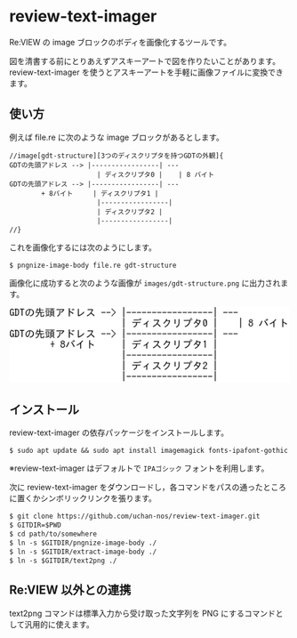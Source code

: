 # review-text-imager

Re:VIEW の image ブロックのボディを画像化するツールです。

図を清書する前にとりあえずアスキーアートで図を作りたいことがあります。
review-text-imager を使うとアスキーアートを手軽に画像ファイルに変換できます。

## 使い方

例えば file.re に次のような image ブロックがあるとします。

    //image[gdt-structure][3つのディスクリプタを持つGDTの外観]{
    GDTの先頭アドレス --> |-----------------| ---
                          | ディスクリプタ0 |    | 8 バイト
    GDTの先頭アドレス --> |-----------------| ---
            + 8バイト     | ディスクリプタ1 |
                          |-----------------|
                          | ディスクリプタ2 |
                          |-----------------|
    //}

これを画像化するには次のようにします。

    $ pngnize-image-body file.re gdt-structure

画像化に成功すると次のような画像が `images/gdt-structure.png` に出力されます。

![converted image](gdt-structure.png)

## インストール

review-text-imager の依存パッケージをインストールします。

    $ sudo apt update && sudo apt install imagemagick fonts-ipafont-gothic

※review-text-imager はデフォルトで `IPAゴシック` フォントを利用します。

次に review-text-imager をダウンロードし，各コマンドをパスの通ったところに置くかシンボリックリンクを張ります。

    $ git clone https://github.com/uchan-nos/review-text-imager.git
    $ GITDIR=$PWD
    $ cd path/to/somewhere
    $ ln -s $GITDIR/pngnize-image-body ./
    $ ln -s $GITDIR/extract-image-body ./
    $ ln -s $GITDIR/text2png ./

## Re:VIEW 以外との連携

text2png コマンドは標準入力から受け取った文字列を PNG にするコマンドとして汎用的に使えます。
